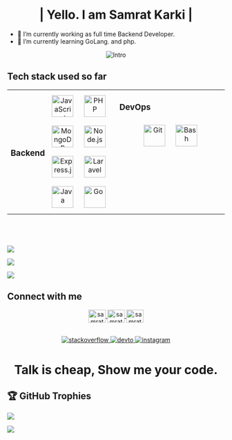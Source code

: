 <!-- used https://profilinator.rishav.dev/ -->

<h1 align="center">| Yello. I am Samrat Karki |</h1>

- 🔭 I’m currently working as full time Backend Developer.
- 🌱 I’m currently learning GoLang. and php.

<p align="center">
<img src="https://readme-typing-svg.herokuapp.com?vCenter=true&amp;lines=|+code+coffee+crypto+|" alt="Intro" >
 
<br/>  

## Tech stack used so far
<table style="justify:center ">
<tr><td valign="top" width="33%">

 <div style="display:flex; align-items:center; justify-content:center; row-gap:100px"> 
  
### Backend  
<div align="center">  
   <a href="https://www.javascript.com/" target="_blank"><img style="margin: 10px" src="https://profilinator.rishav.dev/skills-assets/javascript-original.svg" alt="JavaScript" height="50" /></a>  
   <a href="https://www.php.net/" target="_blank"><img style="margin: 10px" src="https://profilinator.rishav.dev/skills-assets/php-original.svg" alt="PHP" height="50" /></a>  
   <a href="https://www.mongodb.com/" target="_blank"><img style="margin: 10px" src="https://profilinator.rishav.dev/skills-assets/mongodb-original-wordmark.svg" alt="MongoDB" height="50" /></a>  
   <a href="https://nodejs.org/" target="_blank"><img style="margin: 10px" src="https://profilinator.rishav.dev/skills-assets/nodejs-original-wordmark.svg" alt="Node.js" height="50" /></a>  
   <a href="https://expressjs.com/" target="_blank"><img style="margin: 10px" src="https://profilinator.rishav.dev/skills-assets/express-original-wordmark.svg" alt="Express.js" height="50" /></a>  
   <a href="https://laravel.com/" target="_blank"><img style="margin: 10px" src="https://profilinator.rishav.dev/skills-assets/laravel-plain-wordmark.svg" alt="Laravel" height="50" /></a>  
   <a href="https://www.java.com/" target="_blank"><img style="margin: 10px" src="https://profilinator.rishav.dev/skills-assets/java-original-wordmark.svg" alt="Java" height="50" /></a>  
   <a href="https://go.dev/" target="_blank"><img style="margin: 10px" src="https://profilinator.rishav.dev/skills-assets/go-original.svg" alt="Go" height="50" /></a>  
</div>

<td valign="top" width="33%">

### DevOps  
<div align="center">  
<img style="margin: 10px" src="https://profilinator.rishav.dev/skills-assets/git-scm-icon.svg" alt="Git" height="50" />  
<img style="margin: 10px" src="https://profilinator.rishav.dev/skills-assets/gnu_bash-icon.svg" alt="Bash" height="50" />   
</div>
</div>
</td></tr></table>  

<br/>  

# 
<div>
 
![](https://github-readme-stats.vercel.app/api?username=samrat014&theme=tokyonight&hide_border=false&include_all_commits=true&count_private=true)

![](https://github-readme-streak-stats.herokuapp.com/?user=samrat014&theme=tokyonight&hide_border=false) 

![](https://github-readme-stats.vercel.app/api/top-langs/?username=samrat014&theme=dracula&hide_border=false&include_all_commits=true&count_private=true&layout=compact)

</div>

## Connect with me  
<div align="center">
   
   <a href="https://twitter.com/samratkarki01" target="blank"><img align="center" src="https://raw.githubusercontent.com/rahuldkjain/github-profile-readme-generator/master/src/images/icons/Social/twitter.svg" alt="samratkarki01" height="30" width="40" />
   </a>
   <a href="https://www.linkedin.com/in/samratkarki/" target="blank"><img align="center" src="https://raw.githubusercontent.com/rahuldkjain/github-profile-readme-generator/master/src/images/icons/Social/linked-in-alt.svg" alt="samrat-karki-34b892197/" height="30" width="40" />
   </a>
   <a href="https://www.leetcode.com/samrat014" target="blank"><img align="center" src="https://raw.githubusercontent.com/rahuldkjain/github-profile-readme-generator/master/src/images/icons/Social/leet-code.svg" alt="samrat014" height="30" width="40" /></a>
   
   <br>
    
   <a href="https://stackoverflow.com/users/14388480/samrat-karki" target="_blank">
   <img src=https://img.shields.io/badge/stackoverflow-%23F28032.svg?&style=for-the-badge&logo=stackoverflow&logoColor=white alt=stackoverflow style="margin-bottom: 5px;" />
   </a>
   <a href="https://dev.to/samrat014" target="_blank">
   <img src=https://img.shields.io/badge/dev.to-%2308090A.svg?&style=for-the-badge&logo=dev.to&logoColor=white alt=devto style="margin-bottom: 5px;" />
   </a>
   <a href="https://instagram.com/samrat._.jungkarki" target="_blank">
   <img src=https://img.shields.io/badge/instagram-%23000000.svg?&style=for-the-badge&logo=instagram&logoColor=white alt=instagram style="margin-bottom: 5px;" />
   </a>  

</div>  
  
  
<h1 align="center">Talk is cheap, Show me your code.</h1> 

## 🏆 GitHub Trophies
![](https://github-profile-trophy.vercel.app/?username=samrat014&theme=radical&no-frame=false&no-bg=true&margin-w=4)

[![](https://visitcount.itsvg.in/api?id=samrat014&icon=0&color=0)](https://visitcount.itsvg.in)
